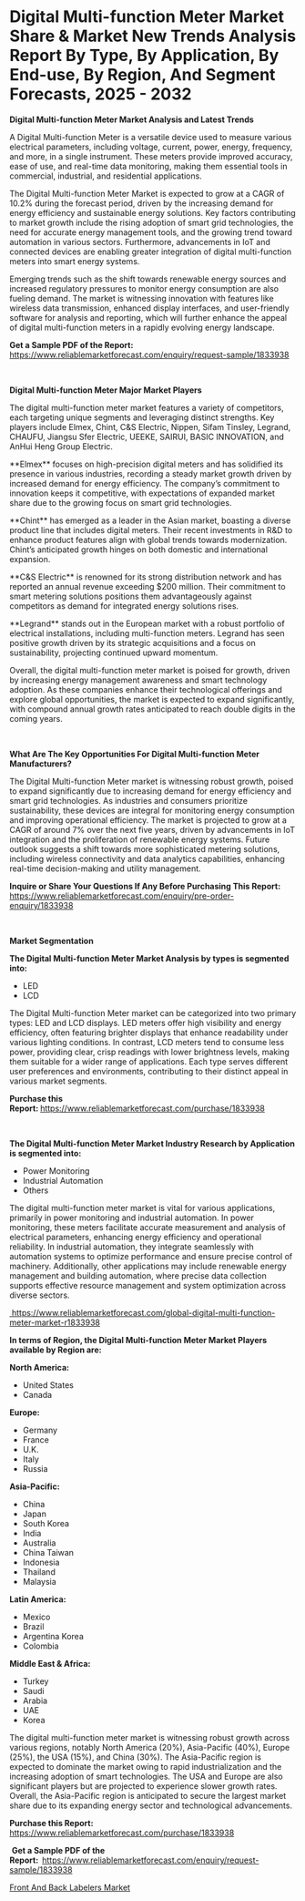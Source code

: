 <p><h1>Digital Multi-function Meter Market Share & Market New Trends Analysis Report By Type, By Application, By End-use, By Region, And Segment Forecasts, 2025 - 2032</h1></p><p><strong>Digital Multi-function Meter Market Analysis and Latest Trends</strong></p>
<p><p>A Digital Multi-function Meter is a versatile device used to measure various electrical parameters, including voltage, current, power, energy, frequency, and more, in a single instrument. These meters provide improved accuracy, ease of use, and real-time data monitoring, making them essential tools in commercial, industrial, and residential applications.</p><p>The Digital Multi-function Meter Market is expected to grow at a CAGR of 10.2% during the forecast period, driven by the increasing demand for energy efficiency and sustainable energy solutions. Key factors contributing to market growth include the rising adoption of smart grid technologies, the need for accurate energy management tools, and the growing trend toward automation in various sectors. Furthermore, advancements in IoT and connected devices are enabling greater integration of digital multi-function meters into smart energy systems. </p><p>Emerging trends such as the shift towards renewable energy sources and increased regulatory pressures to monitor energy consumption are also fueling demand. The market is witnessing innovation with features like wireless data transmission, enhanced display interfaces, and user-friendly software for analysis and reporting, which will further enhance the appeal of digital multi-function meters in a rapidly evolving energy landscape.</p></p>
<p><strong>Get a Sample PDF of the Report:&nbsp;</strong> <a href="https://www.reliablemarketforecast.com/enquiry/request-sample/1833938?utm_campaign=3352&utm_medium=2&utm_source=Github&utm_content=ia&utm_term=26032025&utm_id=digital-multi-function-meter">https://www.reliablemarketforecast.com/enquiry/request-sample/1833938</a></p>
<p>&nbsp;</p>
<p><strong>Digital Multi-function Meter Major Market Players</strong></p>
<p><p>The digital multi-function meter market features a variety of competitors, each targeting unique segments and leveraging distinct strengths. Key players include Elmex, Chint, C&S Electric, Nippen, Sifam Tinsley, Legrand, CHAUFU, Jiangsu Sfer Electric, UEEKE, SAIRUI, BASIC INNOVATION, and AnHui Heng Group Electric.</p><p>**Elmex** focuses on high-precision digital meters and has solidified its presence in various industries, recording a steady market growth driven by increased demand for energy efficiency. The company’s commitment to innovation keeps it competitive, with expectations of expanded market share due to the growing focus on smart grid technologies.</p><p>**Chint** has emerged as a leader in the Asian market, boasting a diverse product line that includes digital meters. Their recent investments in R&D to enhance product features align with global trends towards modernization. Chint’s anticipated growth hinges on both domestic and international expansion.</p><p>**C&S Electric** is renowned for its strong distribution network and has reported an annual revenue exceeding $200 million. Their commitment to smart metering solutions positions them advantageously against competitors as demand for integrated energy solutions rises.</p><p>**Legrand** stands out in the European market with a robust portfolio of electrical installations, including multi-function meters. Legrand has seen positive growth driven by its strategic acquisitions and a focus on sustainability, projecting continued upward momentum.</p><p>Overall, the digital multi-function meter market is poised for growth, driven by increasing energy management awareness and smart technology adoption. As these companies enhance their technological offerings and explore global opportunities, the market is expected to expand significantly, with compound annual growth rates anticipated to reach double digits in the coming years.</p></p>
<p>&nbsp;</p>
<p><strong>What Are The Key Opportunities For Digital Multi-function Meter Manufacturers?</strong></p>
<p><p>The Digital Multi-function Meter market is witnessing robust growth, poised to expand significantly due to increasing demand for energy efficiency and smart grid technologies. As industries and consumers prioritize sustainability, these devices are integral for monitoring energy consumption and improving operational efficiency. The market is projected to grow at a CAGR of around 7% over the next five years, driven by advancements in IoT integration and the proliferation of renewable energy systems. Future outlook suggests a shift towards more sophisticated metering solutions, including wireless connectivity and data analytics capabilities, enhancing real-time decision-making and utility management.</p></p>
<p><strong>Inquire or Share Your Questions If Any Before Purchasing This Report:</strong> <a href="https://www.reliablemarketforecast.com/enquiry/pre-order-enquiry/1833938?utm_campaign=3352&utm_medium=2&utm_source=Github&utm_content=ia&utm_term=26032025&utm_id=digital-multi-function-meter">https://www.reliablemarketforecast.com/enquiry/pre-order-enquiry/1833938</a></p>
<p>&nbsp;</p>
<p><strong>Market Segmentation</strong></p>
<p><strong>The Digital Multi-function Meter Market Analysis by types is segmented into:</strong></p>
<p><ul><li>LED</li><li>LCD</li></ul></p>
<p><p>The Digital Multi-function Meter market can be categorized into two primary types: LED and LCD displays. LED meters offer high visibility and energy efficiency, often featuring brighter displays that enhance readability under various lighting conditions. In contrast, LCD meters tend to consume less power, providing clear, crisp readings with lower brightness levels, making them suitable for a wider range of applications. Each type serves different user preferences and environments, contributing to their distinct appeal in various market segments.</p></p>
<p><strong>Purchase this Report:&nbsp;</strong><a href="https://www.reliablemarketforecast.com/purchase/1833938?utm_campaign=3352&utm_medium=2&utm_source=Github&utm_content=ia&utm_term=26032025&utm_id=digital-multi-function-meter">https://www.reliablemarketforecast.com/purchase/1833938</a></p>
<p>&nbsp;</p>
<p><strong>The Digital Multi-function Meter Market Industry Research by Application is segmented into:</strong></p>
<p><ul><li>Power Monitoring</li><li>Industrial Automation</li><li>Others</li></ul></p>
<p><p>The digital multi-function meter market is vital for various applications, primarily in power monitoring and industrial automation. In power monitoring, these meters facilitate accurate measurement and analysis of electrical parameters, enhancing energy efficiency and operational reliability. In industrial automation, they integrate seamlessly with automation systems to optimize performance and ensure precise control of machinery. Additionally, other applications may include renewable energy management and building automation, where precise data collection supports effective resource management and system optimization across diverse sectors.</p></p>
<p><a href="https://www.reliablemarketforecast.com/global-digital-multi-function-meter-market-r1833938?utm_campaign=3352&utm_medium=2&utm_source=Github&utm_content=ia&utm_term=26032025&utm_id=digital-multi-function-meter">&nbsp;https://www.reliablemarketforecast.com/global-digital-multi-function-meter-market-r1833938</a></p>
<p><strong>In terms of Region, the Digital Multi-function Meter Market Players available by Region are:</strong></p>
<p>
    <p> <strong> North America: </strong>
        <ul>
            <li>United States</li>
            <li>Canada</li>
        </ul>
        </p> 
    <p> <strong> Europe: </strong>
        <ul>
            <li>Germany</li>
            <li>France</li>
            <li>U.K.</li>
            <li>Italy</li>
            <li>Russia</li>
        </ul>
        </p> 
    <p> <strong> Asia-Pacific: </strong>
        <ul>
            <li>China</li>
            <li>Japan</li>
            <li>South Korea</li>
            <li>India</li>
            <li>Australia</li>
            <li>China Taiwan</li>
            <li>Indonesia</li>
            <li>Thailand</li>
            <li>Malaysia</li>
        </ul>
        </p> 
    <p> <strong> Latin America: </strong>
        <ul>
            <li>Mexico</li>
            <li>Brazil</li>
            <li>Argentina Korea</li>
            <li>Colombia</li>
        </ul>
        </p> 
    <p> <strong> Middle East & Africa: </strong>
        <ul>
            <li>Turkey</li>
            <li>Saudi</li>
            <li>Arabia</li>
            <li>UAE</li>
            <li>Korea</li>
        </ul>
    </p>
    </p>
<p><p>The digital multi-function meter market is witnessing robust growth across various regions, notably North America (20%), Asia-Pacific (40%), Europe (25%), the USA (15%), and China (30%). The Asia-Pacific region is expected to dominate the market owing to rapid industrialization and the increasing adoption of smart technologies. The USA and Europe are also significant players but are projected to experience slower growth rates. Overall, the Asia-Pacific region is anticipated to secure the largest market share due to its expanding energy sector and technological advancements.</p></p>
<p><strong>Purchase this Report: </strong><a href="https://www.reliablemarketforecast.com/purchase/1833938?utm_campaign=3352&utm_medium=2&utm_source=Github&utm_content=ia&utm_term=26032025&utm_id=digital-multi-function-meter">https://www.reliablemarketforecast.com/purchase/1833938</a></p>
<p>&nbsp;<strong>Get a Sample PDF of the Report:&nbsp;&nbsp;</strong><a href="https://www.reliablemarketforecast.com/enquiry/request-sample/1833938?utm_campaign=3352&utm_medium=2&utm_source=Github&utm_content=ia&utm_term=26032025&utm_id=digital-multi-function-meter">https://www.reliablemarketforecast.com/enquiry/request-sample/1833938</a></p>
<p><strong></strong></p>
<p><p><a href="https://github.com/plawragarile/Market-Research-Report-List-1/blob/main/front-and-back-labelers-market.md?utm_campaign=3352&utm_medium=2&utm_source=Github&utm_content=ia&utm_term=26032025&utm_id=digital-multi-function-meter">Front And Back Labelers Market</a></p></p>